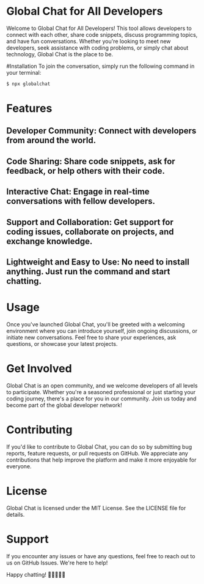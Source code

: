 # Global Chat for All Developers

Welcome to Global Chat for All Developers! This tool allows developers to connect with each other, share code snippets, discuss programming topics, and have fun conversations. Whether you're looking to meet new developers, seek assistance with coding problems, or simply chat about technology, Global Chat is the place to be.

#Installation
To join the conversation, simply run the following command in your terminal:

```bash
$ npx globalchat
```

# Features

## Developer Community: Connect with developers from around the world.

## Code Sharing: Share code snippets, ask for feedback, or help others with their code.

## Interactive Chat: Engage in real-time conversations with fellow developers.

## Support and Collaboration: Get support for coding issues, collaborate on projects, and exchange knowledge.

## Lightweight and Easy to Use: No need to install anything. Just run the command and start chatting.

# Usage

Once you've launched Global Chat, you'll be greeted with a welcoming environment where you can introduce yourself, join ongoing discussions, or initiate new conversations. Feel free to share your experiences, ask questions, or showcase your latest projects.

# Get Involved

Global Chat is an open community, and we welcome developers of all levels to participate. Whether you're a seasoned professional or just starting your coding journey, there's a place for you in our community. Join us today and become part of the global developer network!

# Contributing

If you'd like to contribute to Global Chat, you can do so by submitting bug reports, feature requests, or pull requests on GitHub. We appreciate any contributions that help improve the platform and make it more enjoyable for everyone.

# License

Global Chat is licensed under the MIT License. See the LICENSE file for details.

# Support

If you encounter any issues or have any questions, feel free to reach out to us on GitHub Issues. We're here to help!

Happy chatting! 🚀👩‍💻👨‍💻
